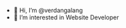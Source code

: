 - 👋 Hi, I’m @verdangalang
- 👀 I’m interested in Website Developer

<!---
verdangalang/verdangalang is a ✨ special ✨ repository because its `README.md` (this file) appears on your GitHub profile.
You can click the Preview link to take a look at your changes.
--->
